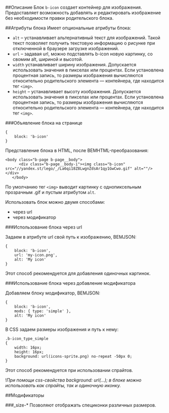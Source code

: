 ##Описание
Блок `b-icon` создает контейнер для изображения. Предоставляет возможность добавлять и редактировать изображение без необходимости правки родительского блока.

##Атрибуты блока
Имеет опциональные атрибуты блока:

* `alt` – устанавливает альтернативный текст для изображений. Такой текст позволяет получить текстовую информацию о рисунке при отключенной в браузере загрузке изображений.
* `url` – задавая url, можно подставлять b-icon новую картинку, со свомим alt, шириной и высотой.
* `width`  устанавливает ширину изображения. Допускается использовать значения в пикселах или процентах. Если установлена процентная запись, то размеры изображения вычисляются относительно родительского элемента — контейнера, где находится тег `<img>`.
* `height` – устанавливает высоту изображения. Допускается использовать значения в пикселах или процентах. Если установлена процентная запись, то размеры изображения вычисляются относительно родительского элемента — контейнера, где находится тег `<img>`.

###Объявление блока на странице

```bemjson
{
	block: 'b-icon'
}
```

Представление блока в HTML, после BEMHTML-преобразования:

```
<body class="b-page b-page__body">
      <div class="b-page__body-i"><img class="b-icon" src="//yandex.st/lego/_/La6qi18Z8LwgnZdsAr1qy1GwCwo.gif" alt=""/></div>
   </body>
```
По умолчанию тег `<img>` выводит картинку с однопиксельным прозрачным .gif и пустым атрибутом `alt`.

Использовать блок можно двумя способами:

* через url
* через модификатор

###Использование блока через url

Задаем в атрибуте url свой путь к изображению, BEMJSON:

```bemjson
{
	block: 'b-icon',
	url: 'my-icon.png',
	alt: 'My icon'
}
```
Этот способ рекомендуется для добавления одиночных картинок.

###Использование блока через добавление модификатора

Добавляем блоку модификатор, BEMJSON:

```bemjson
{
	block: 'b-icon',
	mods: { type: 'simple' },
	alt: 'My icon'
}
```
В CSS задаем размеры изображения и путь к нему:

```
.b-icon_type_simple
{
    width: 16px;
    height: 16px;
    background: url(icons-sprite.png) no-repeat -50px 0;
}
```
Этот способ рекомендуется при использовании спрайтов.


!_При помощи css-свойства background: url(...); в блоке можно использовать как спрайты, так и одиночную иконку._

##Модификаторы

###_size-*
Позволяют отображать специконки различных размеров.
